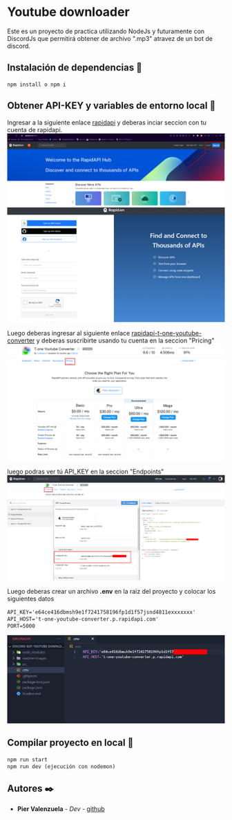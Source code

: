 # Youtube downloader
Este es un proyecto de practica utilizando NodeJs y futuramente con DiscordJs que permitirá obtener de archivo ".mp3" atravez de un bot de discord.

## Instalación de dependencias 🔧

```
npm install o npm i
```

## Obtener API-KEY y variables de entorno local 🚀

Ingresar a la siguiente enlace [rapidapi](https://rapidapi.com/hub) y deberas inciar seccion con tu cuenta de rapidapi.
![imagen](/readme-images/1.png)
![imagen](/readme-images/2.png)


Luego deberas ingresar al siguiente enlace [rapidapi-t-one-youtube-converter](https://rapidapi.com/tuttotone/api/t-one-youtube-converter) y deberas suscribirte usando tu cuenta en la seccion "Pricing"
![imagen](/readme-images/3.png)

luego podras ver tú API_KEY en la seccion "Endpoints"
![imagen](/readme-images/4.png)

Luego deberas crear un archivo **.env** en la raiz del proyecto y colocar los siguientes datos

```
API_KEY='e64ce416dbmsh9e1f7241758196fp1d1f57jsnd4811exxxxxxx'
API_HOST='t-one-youtube-converter.p.rapidapi.com'
PORT=5000

```
![imagen](/readme-images/5.png)

## Compilar proyecto en local 🚀
```
npm run start
npm run dev (ejecución con nodemon)
```

## Autores ✒️

* **Pier Valenzuela** - *Dev* - [github](https://github.com/r3ip)



